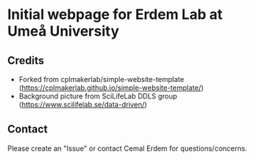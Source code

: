 # Initial webpage for Erdem Lab at Umeå University

## Credits
- Forked from cplmakerlab/simple-website-template (https://cplmakerlab.github.io/simple-website-template/)
- Background picture from SciLifeLab DDLS group (https://www.scilifelab.se/data-driven/)

## Contact
Please create an "Issue" or contact Cemal Erdem for questions/concerns.
